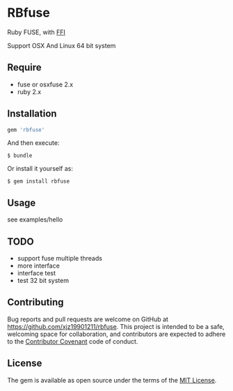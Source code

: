 # RBfuse

Ruby FUSE, with [FFI](https://github.com/ffi/ffi)

Support OSX And Linux 64 bit system

## Require  

* fuse or osxfuse 2.x
* ruby 2.x

## Installation


```ruby
gem 'rbfuse'
```

And then execute:

    $ bundle

Or install it yourself as:

    $ gem install rbfuse

## Usage

see examples/hello

## TODO

* support fuse multiple threads
* more interface
* interface test
* test 32 bit system

## Contributing

Bug reports and pull requests are welcome on GitHub at https://github.com/xjz19901211/rbfuse. This project is intended to be a safe, welcoming space for collaboration, and contributors are expected to adhere to the [Contributor Covenant](contributor-covenant.org) code of conduct.


## License

The gem is available as open source under the terms of the [MIT License](http://opensource.org/licenses/MIT).

